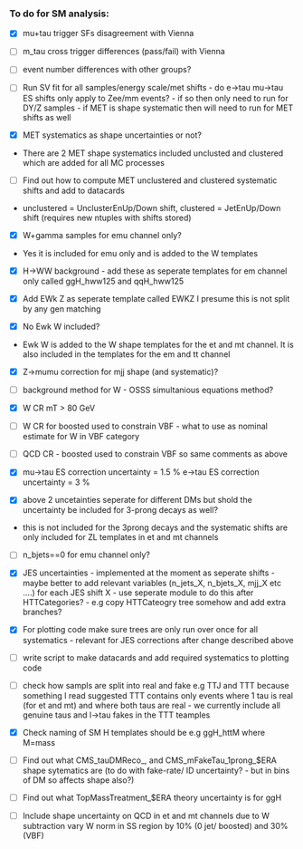 ### To do for SM analysis:

- [x] mu+tau trigger SFs disagreement with Vienna

- [ ] m_tau cross trigger differences (pass/fail) with Vienna

- [ ] event number differences with other groups?

- [ ] Run SV fit for all samples/energy scale/met shifts - do e->tau mu->tau ES shifts only apply to Zee/mm events? - if so then only need to run for DY/Z samples - if MET is shape systematic then will need to run for MET shifts as well

- [x] MET systematics as shape uncertainties or not?
- There are 2 MET shape systematics included unclusted and clustered which are added for all MC processes

- [ ] Find out how to compute MET unclustered and clustered systematic shifts and add to datacards
- unclustered = UnclusterEnUp/Down shift, clustered = JetEnUp/Down shift (requires new ntuples with shifts stored)

- [x] W+gamma samples for emu channel only?
- Yes it is included for emu only and is added to the W templates

- [x] H->WW background - add these as seperate templates for em channel only called ggH_hww125 and qqH_hww125

- [x] Add EWk Z as seperate template called EWKZ I presume this is not split by any gen matching

- [x] No Ewk W included?
- Ewk W is added to the W shape templates for the et and mt channel. It is also included in the templates for the em and tt channel

- [x] Z->mumu correction for mjj shape (and systematic)?

- [ ] background method for W - OSSS simultanious equations method?

- [x] W CR mT > 80 GeV
- [ ] W CR for boosted used to constrain VBF - what to use as nominal estimate for W in VBF category

- [ ] QCD CR - boosted used to constrain VBF so same comments as above

- [x] mu->tau ES correction uncertainty = 1.5 %
e->tau ES correction uncertainty = 3 % 

- [x] above 2 uncetainties seperate for different DMs but shold the uncertainty be included for 3-prong decays as well?
- this is not included  for the 3prong decays and the systematic shifts are only included for ZL templates in et and mt channels

- [ ] n_bjets==0 for emu channel only?

- [x] JES uncertainties - implemented at the moment as seperate shifts - maybe better to add relevant variables (n_jets_X, n_bjets_X, mjj_X etc ....) for each JES shift X - use seperate module to do this after HTTCategories? - e.g copy HTTCateogry tree somehow and add extra branches?

- [x] For plotting code make sure trees are only run over once for all systematics - relevant for JES corrections after change described above

- [ ] write script to make datacards and add required systematics to plotting code

- [ ] check how sampls are split into real and fake e.g TTJ and TTT because something I read suggested TTT contains only events where 1 tau is real (for et and mt) and where both taus are real - we currently include all genuine taus and l->tau fakes in the TTT teamples

- [x] Check naming of SM H templates should be e.g ggH_httM where M=mass

- [ ] Find out what CMS_tauDMReco_, and CMS_mFakeTau_1prong_$ERA shape sytematics are (to do with fake-rate/ ID uncertainty? - but in bins of DM so affects shape also?)

- [ ] Find out what TopMassTreatment_$ERA theory uncertainty is for ggH 

- [ ] Include shape uncertainty on QCD in et and mt channels due to W subtraction vary W norm in SS region by 10% (0 jet/ boosted) and 30% (VBF)

